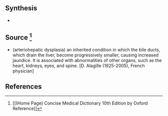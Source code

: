 ## Synthesis
- 
## Source [^1]
- (arteriohepatic dysplasia) an inherited condition in which the bile ducts, which drain the liver, become progressively smaller, causing increased jaundice. It is associated with abnormalities of other organs, such as the heart, kidneys, eyes, and spine. \[D. Alagille (1925-2005), French physician]
## References

[^1]: [[(Home Page) Concise Medical Dictionary 10th Edition by Oxford Reference]]